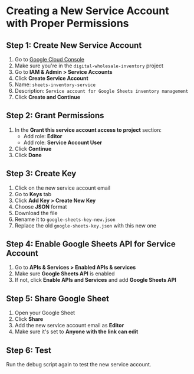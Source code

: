 # Creating a New Service Account with Proper Permissions

## Step 1: Create New Service Account
1. Go to [Google Cloud Console](https://console.cloud.google.com/)
2. Make sure you're in the `digital-wholesale-inventory` project
3. Go to **IAM & Admin > Service Accounts**
4. Click **Create Service Account**
5. Name: `sheets-inventory-service`
6. Description: `Service account for Google Sheets inventory management`
7. Click **Create and Continue**

## Step 2: Grant Permissions
1. In the **Grant this service account access to project** section:
   - Add role: **Editor**
   - Add role: **Service Account User**
2. Click **Continue**
3. Click **Done**

## Step 3: Create Key
1. Click on the new service account email
2. Go to **Keys** tab
3. Click **Add Key > Create New Key**
4. Choose **JSON** format
5. Download the file
6. Rename it to `google-sheets-key-new.json`
7. Replace the old `google-sheets-key.json` with this new one

## Step 4: Enable Google Sheets API for Service Account
1. Go to **APIs & Services > Enabled APIs & services**
2. Make sure **Google Sheets API** is enabled
3. If not, click **Enable APIs and Services** and add **Google Sheets API**

## Step 5: Share Google Sheet
1. Open your Google Sheet
2. Click **Share**
3. Add the new service account email as **Editor**
4. Make sure it's set to **Anyone with the link can edit**

## Step 6: Test
Run the debug script again to test the new service account. 